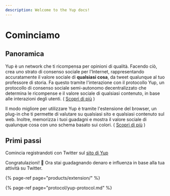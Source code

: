 ```yaml
---
description: Welcome to the Yup docs!
---
```


# Cominciamo

## Panoramica

Yup è un network che ti ricompensa per opinioni di qualità. Facendo ciò, crea uno strato di consenso sociale per l'Internet, rappresentando accuratamente il valore sociale di **qualsiasi cosa**, da tweet qualunque al tuo professore di storia. Fa questo tramite l'interazione con il protocollo Yup, un protocollo di consenso sociale semi-autonomo decentralizzato che determina le ricompense e il valore sociale di qualsiasi contenuto, in base alle interazioni degli utenti. \( [Scopri di più](https://github.com/Yup-io/yup_docs/tree/24938ac610bbd465109806ec69fb9e97054f2399/protocol.md) \)

Il modo migliore per utilizzare Yup è tramite l'estensione del browser, un plug-in che ti permette di valutare su qualsiasi sito e qualsiasi contenuto sul web. Inoltre, memorizza i tuoi guadagni e mostra il valore sociale di qualunque cosa con uno schema basato sui colori. \( [Scopri di più](https://github.com/Yup-io/yup_docs/tree/24938ac610bbd465109806ec69fb9e97054f2399/ext.md) \)

## Primi passi

Comincia registrandoti con Twitter sul [sito di Yup](https://yup.io)

Congratulazioni! 🎉 Ora stai guadagnando denaro e influenza in base alla tua attività su Twitter.

{% page-ref page="products/extension/" %}

{% page-ref page="protocol/yup-protocol.md" %}

